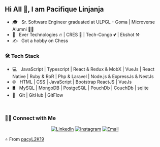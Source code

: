 ## Hi All 👋, I am Pacifique Linjanja 


- 🎓 &nbsp; Sr. Software Engineer graduated at ULPGL - Goma | Microverse Alumni 🧑‍🎓
- 💼 &nbsp; Ever Technologies 🔥 | CRES 🤩 | Tech-Congo 💕 | Ekshot ⚒️
- ✍️ &nbsp; Got a hobby on Chess 

<h3>🛠 Tech Stack</h3>

- 💻 &nbsp;  JavaScript | Typescript | React & Redux & MobX | VueJs | React Native | Ruby & RoR | Php & Laravel | Node.js & ExpressJs & NestJs
- 🌐 &nbsp; HTML | CSS | JavaScript | Bootstrap ReactJS | VueJs 
- 🛢 &nbsp; MySQL | MongoDB | PostgeSQL | PouchDb | CouchDb | sqlite
- 🔧 &nbsp; Git | GitHub | GitFlow

<br/>

<h3> 🤝🏻 Connect with Me </h3>

<p align="center">
<a href="https://linkedin.com/in/pacifique-linjanja/"><img alt="LinkedIn" src="https://img.shields.io/badge/LinkedIn-pacifiquelinjanja-blue?style=flat-square&logo=linkedin"></a>
<a href="https://www.instagram.com/linjanjapacifique/"><img alt="Instagram" src="https://img.shields.io/badge/Instagram-linjanjapacifique__-blue?style=flat-square&logo=instagram"></a>
<a href="mailto:pacilinja2@gmail.com"><img alt="Email" src="https://img.shields.io/badge/Email-pacilinja2@gmail.com-blue?style=flat-square&logo=Microsoft%20outlook"></a>
</p>

⭐️ From [pacyL2K19](https://github.com/pacyL2K19)
